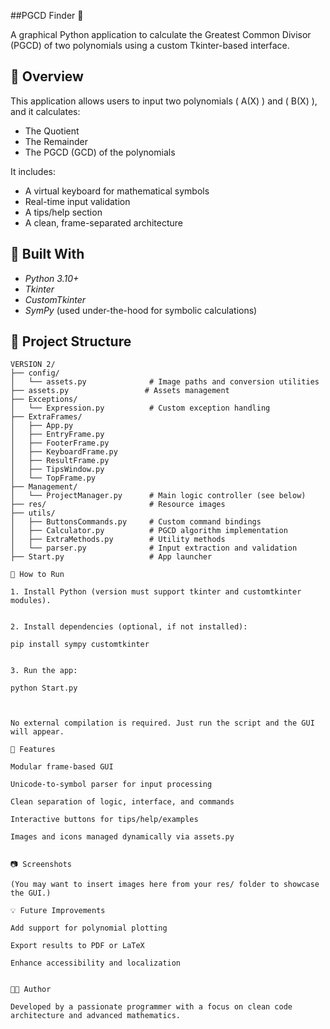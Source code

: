 ##PGCD Finder 🧮

A graphical Python application to calculate the Greatest Common Divisor (PGCD) of two polynomials using a custom Tkinter-based interface.

## 📌 Overview

This application allows users to input two polynomials \( A(X) \) and \( B(X) \), and it calculates:

- The Quotient
- The Remainder
- The PGCD (GCD) of the polynomials

It includes:
- A virtual keyboard for mathematical symbols
- Real-time input validation
- A tips/help section
- A clean, frame-separated architecture

## 🧠 Built With

- *Python 3.10+*
- *Tkinter*
- *CustomTkinter*
- *SymPy* (used under-the-hood for symbolic calculations)

## 📁 Project Structure

```text
VERSION 2/
├── config/
│   └── assets.py              # Image paths and conversion utilities
├── assets.py                 # Assets management
├── Exceptions/
│   └── Expression.py          # Custom exception handling
├── ExtraFrames/
│   ├── App.py
│   ├── EntryFrame.py
│   ├── FooterFrame.py
│   ├── KeyboardFrame.py
│   ├── ResultFrame.py
│   ├── TipsWindow.py
│   └── TopFrame.py
├── Management/
│   └── ProjectManager.py      # Main logic controller (see below)
├── res/                       # Resource images
├── utils/
│   ├── ButtonsCommands.py     # Custom command bindings
│   ├── Calculator.py          # PGCD algorithm implementation
│   ├── ExtraMethods.py        # Utility methods
│   └── parser.py              # Input extraction and validation
├── Start.py                   # App launcher

🚀 How to Run

1. Install Python (version must support tkinter and customtkinter modules).


2. Install dependencies (optional, if not installed):

pip install sympy customtkinter


3. Run the app:

python Start.py



No external compilation is required. Just run the script and the GUI will appear.

🎨 Features

Modular frame-based GUI

Unicode-to-symbol parser for input processing

Clean separation of logic, interface, and commands

Interactive buttons for tips/help/examples

Images and icons managed dynamically via assets.py


📷 Screenshots

(You may want to insert images here from your res/ folder to showcase the GUI.)

💡 Future Improvements

Add support for polynomial plotting

Export results to PDF or LaTeX

Enhance accessibility and localization


🧑‍💻 Author

Developed by a passionate programmer with a focus on clean code architecture and advanced mathematics.
